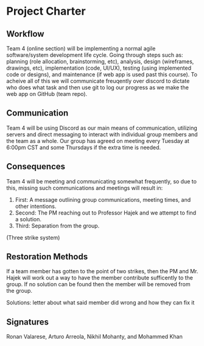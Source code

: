 # Project Charter

## Workflow
Team 4 (online section) will be implementing a normal agile software/system development life cycle. Going through steps such as: planning (role allocation, brainstorming, etc), analysis, design (wireframes, drawings, etc), implementation (code, UI/UX), testing (using implemented code or designs), and maintenance (if web app is used past this course). To acheive all of this we will communicate freuqently over discord to dictate who does what task and then use git to log our progress as we make the web app on GitHub (team repo).

## Communication
Team 4 will be using Discord as our main means of communication, utilizing servers and direct messaging to interact with individual group members and the team as a whole. Our group has agreed on meeting every Tuesday at 6:00pm CST and some Thursdays if the extra time is needed.

## Consequences
Team 4 will be meeting and communicating somewhat frequently, so due to this, missing such communications and meetings will result in:

1. First: A message outlining group communications, meeting times, and other intentions.
2. Second: The PM reaching out to Professor Hajek and we attempt to find a solution.
3. Third: Separation from the group.

(Three strike system)

## Restoration Methods
If a team member has gotten to the point of two strikes, then the PM and Mr. Hajek will work out a way to have the member contribute sufficently to the group. If no solution can be found then the member will be removed from the group.

Solutions: letter about what said member did wrong and how they can fix it

## Signatures

Ronan Valarese, Arturo Arreola, Nikhil Mohanty, and Mohammed Khan
